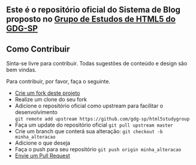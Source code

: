 ## Este é o repositório oficial do Sistema de Blog proposto no [Grupo de Estudos de HTML5 do GDG-SP](http://www.meetup.com/GDG-SP/events/222994019/)

## Como Contribuir

Sinta-se livre para contribuir. Todas sugestões de conteúdo e design são bem vindas.

Para contribuir, por favor, faça o seguinte.

* [Crie um fork deste projeto](https://help.github.com/articles/fork-a-repo/)
* Realize um clone do seu fork
* Adicione o repositório oficial como upstream para facilitar o desenvolvimento <br /> `git remote add upstream https://github.com/gdg-sp/html5studygroup`
* Faça um update do repositório oficial `git pull upstream master`
* Crie um branch que conterá sua alteração: `git checkout -b minha_alteracao`
* Adicione o que deseja
* Faça o push para seu repositório `git push origin minha_alteracao`
* [Envie um Pull Request](https://help.github.com/articles/using-pull-requests/)
